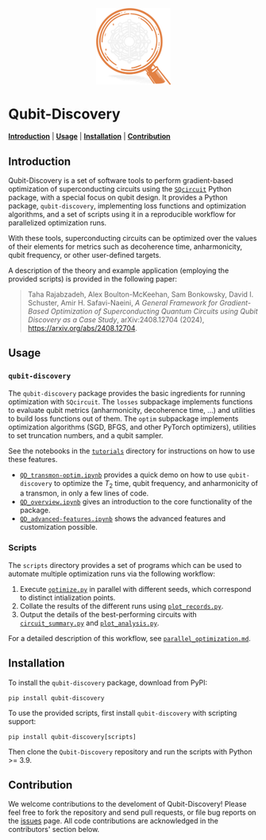 <div align="center"> <picture>
  <source media="(prefers-color-scheme: dark)" srcset="pics/dark_logo_qd.png">
  <source media="(prefers-color-scheme: light)" srcset="pics/light_logo_qd.png">
  <img alt="Logo image" src="pics/dark_logo_qd.png" width="150" height="auto">
</picture></div>

# Qubit-Discovery
[**Introduction**](#Introduction)
| [**Usage**](#Usage)
| [**Installation**](#Installation)
| [**Contribution**](#Contribution)

## Introduction

Qubit-Discovery is a set of software tools to perform gradient-based optimization of superconducting circuits using the [`SQcircuit`](https://github.com/stanfordLINQS/SQcircuit) Python package, with a special focus on qubit design. It provides a Python package, `qubit-discovery`, implementing loss functions and optimization algorithms, and a set of scripts using it in a reproducible workflow for parallelized optimization runs.

With these tools, superconducting circuits can be optimized over the values of their elements for metrics such as decoherence time, anharmonicity, qubit frequency, or other user-defined targets.

A description of the theory and example application (employing the provided scripts) is provided in the following paper:
> Taha Rajabzadeh, Alex Boulton-McKeehan, Sam Bonkowsky, David I. Schuster, Amir H. Safavi-Naeini, _A General Framework for Gradient-Based Optimization of Superconducting Quantum Circuits using Qubit Discovery as a Case Study_, arXiv:2408.12704 (2024), https://arxiv.org/abs/2408.12704.

## Usage

### `qubit-discovery`

The `qubit-discovery` package provides the basic ingredients for running optimization with `SQcircuit`. The `losses` subpackage implements functions to evaluate qubit metrics (anharmonicity, decoherence time, …) and utilities to build loss functions out of them. The `optim` subpackage implements optimization algorithms (SGD, BFGS, and other PyTorch optimizers), utilities to set truncation numbers, and a qubit sampler.

See the notebooks in the [`tutorials`](tutorials/) directory for instructions on how to use these features.
- [`QD_transmon-optim.ipynb`](tutorials/QD_transmon-optim.ipynb) provides a quick demo on how to use `qubit-discovery` to optimize the $T_2$ time, qubit frequency, and anharmonicity of a transmon, in only a few lines of code.
- [`QD_overview.ipynb`](tutorials/QD_overview.ipynb) gives an introduction to the core functionality of the package.
- [`QD_advanced-features.ipynb`](tutorials/QD_advanced-features.ipynb) shows the advanced features and customization possible.

### Scripts

The `scripts` directory provides a set of programs which can be used to automate multiple optimization runs via the following workflow:
1. Execute [`optimize.py`](scripts/optimize.py) in parallel with different seeds, which correspond to distinct intialization points.
2. Collate the results of the different runs using [`plot_records.py`](scripts/plot_records.py).
3. Output the details of the best-performing circuits with [`circuit_summary.py`](scripts/circuit_summary.py) and [`plot_analysis.py`](scripts/plot_analysis.py).

For a detailed description of this workflow, see [`parallel_optimization.md`](tutorials/parallel_optimization.md).

## Installation

To install the `qubit-discovery` package, download from  PyPI:
```
pip install qubit-discovery
```

To use the provided scripts, first install `qubit-discovery` with scripting support:
```
pip install qubit-discovery[scripts]
```
Then clone the `Qubit-Discovery` repository and run the scripts with Python >= 3.9.

## Contribution

We welcome contributions to the develoment of Qubit-Discovery! Please feel free to fork the repository and send pull requests, or file bug reports on the [issues](https://github.com/stanfordLINQS/Qubit-Discovery/issues) page. All code contributions are acknowledged in the contributors' section below.
